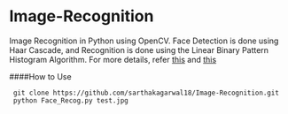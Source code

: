 # Image-Recognition
Image Recognition in Python using OpenCV. 
Face Detection is done using Haar Cascade, and Recognition is done using the Linear Binary Pattern Histogram Algorithm.
For more details, refer [this](http://docs.opencv.org/trunk/d7/d8b/tutorial_py_face_detection.html) and [this](http://docs.opencv.org/2.4/modules/contrib/doc/facerec/facerec_tutorial.html)

####How to Use

     git clone https://github.com/sarthakagarwal18/Image-Recognition.git
     python Face_Recog.py test.jpg
